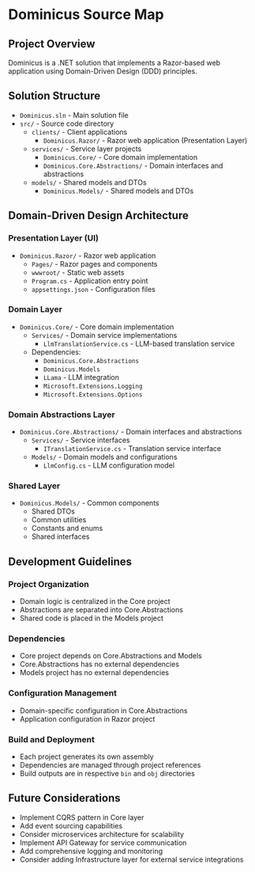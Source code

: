 # Dominicus Source Map

## Project Overview
Dominicus is a .NET solution that implements a Razor-based web application using Domain-Driven Design (DDD) principles.

## Solution Structure
- `Dominicus.sln` - Main solution file
- `src/` - Source code directory
  - `clients/` - Client applications
    - `Dominicus.Razor/` - Razor web application (Presentation Layer)
  - `services/` - Service layer projects
    - `Dominicus.Core/` - Core domain implementation
    - `Dominicus.Core.Abstractions/` - Domain interfaces and abstractions
  - `models/` - Shared models and DTOs
    - `Dominicus.Models/` - Shared models and DTOs

## Domain-Driven Design Architecture

### Presentation Layer (UI)
- `Dominicus.Razor/` - Razor web application
  - `Pages/` - Razor pages and components
  - `wwwroot/` - Static web assets
  - `Program.cs` - Application entry point
  - `appsettings.json` - Configuration files

### Domain Layer
- `Dominicus.Core/` - Core domain implementation
  - `Services/` - Domain service implementations
    - `LlmTranslationService.cs` - LLM-based translation service
  - Dependencies:
    - `Dominicus.Core.Abstractions`
    - `Dominicus.Models`
    - `LLama` - LLM integration
    - `Microsoft.Extensions.Logging`
    - `Microsoft.Extensions.Options`

### Domain Abstractions Layer
- `Dominicus.Core.Abstractions/` - Domain interfaces and abstractions
  - `Services/` - Service interfaces
    - `ITranslationService.cs` - Translation service interface
  - `Models/` - Domain models and configurations
    - `LlmConfig.cs` - LLM configuration model

### Shared Layer
- `Dominicus.Models/` - Common components
  - Shared DTOs
  - Common utilities
  - Constants and enums
  - Shared interfaces

## Development Guidelines

### Project Organization
- Domain logic is centralized in the Core project
- Abstractions are separated into Core.Abstractions
- Shared code is placed in the Models project

### Dependencies
- Core project depends on Core.Abstractions and Models
- Core.Abstractions has no external dependencies
- Models project has no external dependencies

### Configuration Management
- Domain-specific configuration in Core.Abstractions
- Application configuration in Razor project

### Build and Deployment
- Each project generates its own assembly
- Dependencies are managed through project references
- Build outputs are in respective `bin` and `obj` directories

## Future Considerations
- Implement CQRS pattern in Core layer
- Add event sourcing capabilities
- Consider microservices architecture for scalability
- Implement API Gateway for service communication
- Add comprehensive logging and monitoring
- Consider adding Infrastructure layer for external service integrations
